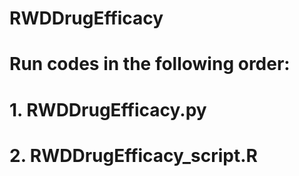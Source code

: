 # RWDDrugEfficacy

# Run codes in the following order:
# 1. RWDDrugEfficacy.py
# 2. RWDDrugEfficacy_script.R
